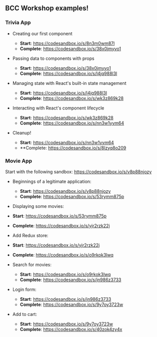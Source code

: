 ## BCC Workshop examples!

### Trivia App
- Creating our first component
  - **Start**: https://codesandbox.io/s/8n3m0wm87l
  - **Complete**: https://codesandbox.io/s/38x0jmyvo1

- Passing data to components with props
  - **Start**: https://codesandbox.io/s/38x0jmyvo1
  - **Complete**: https://codesandbox.io/s/l4jq988l3l

- Managing state with React's built-in state management
  - **Start**: https://codesandbox.io/s/l4jq988l3l
  - **Complete**: https://codesandbox.io/s/wk3z869k28

- Interacting with React's component lifecycle
  - **Start**: https://codesandbox.io/s/wk3z869k28
  - **Complete**: https://codesandbox.io/s/nn3w1yvm64

- Cleanup!
  - **Start**: https://codesandbox.io/s/nn3w1yvm64
  - **Complete: https://codesandbox.io/s/8lzyq8o209

### Movie App

Start with the following sandbox: https://codesandbox.io/s/v8p88njozy

- Beginnings of a legitimate application:
  - **Start**: https://codesandbox.io/s/v8p88njozy
  - **Complete**: https://codesandbox.io/s/53rymm875p

- Displaying some movies:
 - **Start**: https://codesandbox.io/s/53rymm875p
 - **Complete**: https://codesandbox.io/s/yjr2rzk22j

 - Add Redux store:
  - **Start**: https://codesandbox.io/s/yjr2rzk22j
  - **Complete**: https://codesandbox.io/s/o9rkok3lwq

- Search for movies:
  - **Start**: https://codesandbox.io/s/o9rkok3lwq
  - **Complete**: https://codesandbox.io/s/jn986z3733

- Login form:
  - **Start**: https://codesandbox.io/s/jn986z3733
  - **Complete**: https://codesandbox.io/s/9y7oy3723w

- Add to cart:
  - **Start**: https://codesandbox.io/s/9y7oy3723w
  - **Complete**: https://codesandbox.io/s/40zok4zy4x
